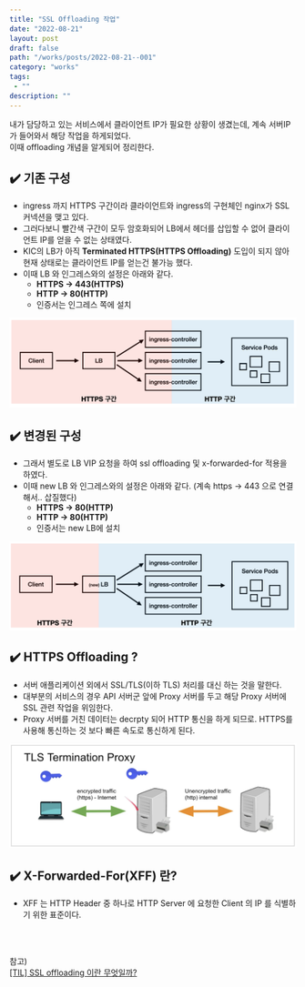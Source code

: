 ```yaml
---
title: "SSL Offloading 작업"
date: "2022-08-21"
layout: post
draft: false
path: "/works/posts/2022-08-21--001"
category: "works"
tags: 
 - ""
description: ""
---
```


내가 담당하고 있는 서비스에서 클라이언트 IP가 필요한 상황이 생겼는데, 계속 서버IP가 들어와서 해당 작업을 하게되었다.  
이때 offloading 개념을 알게되어 정리한다.

## ✔️ 기존 구성

- ingress 까지 HTTPS 구간이라 클라이언트와 ingress의 구현체인 nginx가 SSL 커넥션을 맺고 있다.
- 그러다보니 빨간색 구간이 모두 암호화되어 LB에서 헤더를 삽입할 수 없어 클라이언트 IP를 얻을 수 없는 상태였다.
- KIC의 LB가 아직 **Terminated HTTPS(HTTPS Offloading)** 도입이 되지 않아 현재 상태로는 클라이언트 IP를 얻는건 불가능 했다.
- 이때 LB 와 인그레스와의 설정은 아래와 같다.
    - **HTTPS → 443(HTTPS)**
    - **HTTP → 80(HTTP)**
    - 인증서는 인그레스 쪽에 설치

![](001-01.png)

## ✔️ 변경된 구성

- 그래서 별도로 LB VIP 요청을 하여 ssl offloading 및 x-forwarded-for 적용을 하였다.
- 이때 new LB 와 인그레스와의 설정은 아래와 같다. (계속 https → 443 으로 연결해서.. 삽질했다)
    - **HTTPS → 80(HTTP)**
    - **HTTP → 80(HTTP)**
    - 인증서는 new LB에 설치

![](001-02.png)

## ✔️ HTTPS Offloading ?

- 서버 애플리케이션 외에서 SSL/TLS(이하 TLS) 처리를 대신 하는 것을 말한다.
- 대부분의 서비스의 경우 API 서버군 앞에 Proxy 서버를 두고 해당 Proxy 서버에 SSL 관련 작업을 위임한다.
- Proxy 서버를 거친 데이터는 decrpty 되어 HTTP 통신을 하게 되므로. HTTPS를 사용해 통신하는 것 보다 빠른 속도로 통신하게 된다.

![](001-03.png)

## ✔️ **X-Forwarded-For(XFF) 란?**

- XFF 는 HTTP Header 중 하나로 HTTP Server 에 요청한 Client 의 IP 를 식별하기 위한 표준이다.

<br/>
<br/>

참고)  
[[TIL] SSL offloading 이란 무엇일까?](https://minholee93.tistory.com/entry/SSL-offloading-%EC%9D%B4%EB%9E%80-%EB%AC%B4%EC%97%87%EC%9D%BC%EA%B9%8C)